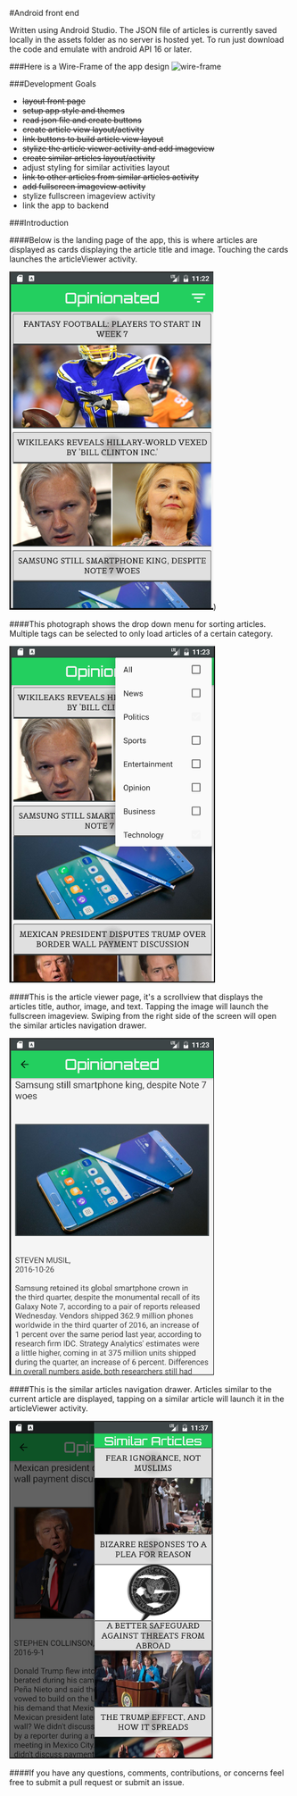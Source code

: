 #Android front end


Written using Android Studio.
The JSON file of articles is currently saved locally in the assets folder as no server is hosted yet. 
To run just download the code and emulate with android API 16 or later.

###Here is a Wire-Frame of the app design
![wire-frame](http://i.imgur.com/2E6PX0F.png)

###Development Goals
- <s>layout front page</s>
- <s>setup app style and themes</s>
- <s>read json file and create buttons</s>
- <s>create article view layout/activity</s>
- <s>link buttons to build article view layout</s>
- <s>stylize the article viewer activity and add imageview</s>
- <s>create similar articles layout/activity</s>
- adjust styling for similar activities layout
- <s>link to other articles from similar articles activity</s>
- <s>add fullscreen imageview activity</s>
- stylize fullscreen imageview activity
- link the app to backend

###Introduction

####Below is the landing page of the app, this is where articles are displayed as cards displaying the article title and image. Touching the cards launches the articleViewer activity.

![main_page](images/main_page.png))

####This photograph shows the drop down menu for sorting articles. Multiple tags can be selected to only load articles of a certain category.

![tag_sort](images/main_page_sort.png)

####This is the article viewer page, it's a scrollview that displays the articles title, author, image, and text. Tapping the image will launch the fullscreen imageview. Swiping from the right side of the screen will open the similar articles navigation drawer.

![article_viewer](images/article_viewer.png)

####This is the similar articles navigation drawer. Articles similar to the current article are displayed, tapping on a similar article will launch it in the articleViewer activity.

![similar_articles](images/similar_articles.png)


####If you have any questions, comments, contributions, or concerns feel free to submit a pull request or submit an issue.
